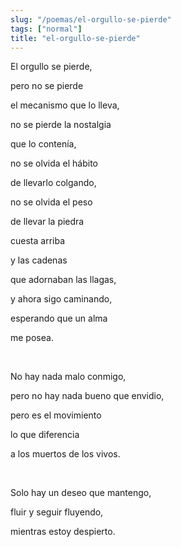 ```yaml
---
slug: "/poemas/el-orgullo-se-pierde"
tags: ["normal"]
title: "el-orgullo-se-pierde"
---
```

El orgullo se pierde,

pero no se pierde

el mecanismo que lo lleva,

no se pierde la nostalgia

que lo contenía,

no se olvida el hábito

de llevarlo colgando,

no se olvida el peso

de llevar la piedra

cuesta arriba

y las cadenas

que adornaban las llagas,

y ahora sigo caminando,

esperando que un alma

me posea.

&nbsp;

No hay nada malo conmigo,

pero no hay nada bueno que envidio,

pero es el movimiento

lo que diferencia

a los muertos de los vivos.

&nbsp;

Solo hay un deseo que mantengo,

fluir y seguir fluyendo,

mientras estoy despierto.